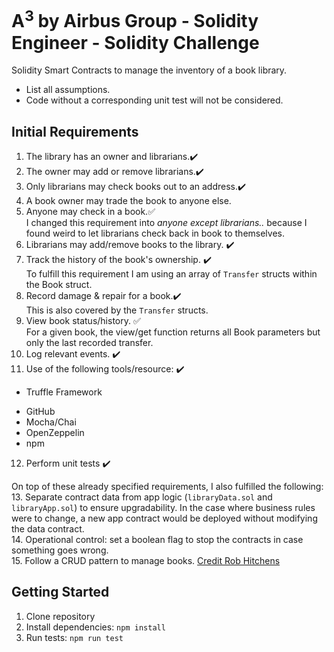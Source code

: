 # A<sup>3</sup> by Airbus Group - Solidity Engineer - Solidity Challenge

Solidity Smart Contracts to manage the inventory of a book library.
* List all assumptions.
* Code without a corresponding unit test will not be considered.

## Initial Requirements
1. The library has an owner and librarians.:heavy_check_mark:  
2. The owner may add or remove librarians.:heavy_check_mark:
3. Only librarians may check books out to an address.:heavy_check_mark:
4. A book owner may trade the book to anyone else.
5. Anyone may check in a book.:white_check_mark:  
I changed this requirement into *anyone except librarians..* because I found
weird to let librarians check back in book to themselves.
6. Librarians may add/remove books to the library. :heavy_check_mark:
7. Track the history of the book's ownership. :heavy_check_mark:  
To fulfill this requirement I am using an array of `Transfer` structs within the Book struct.
8. Record damage & repair for a book.:heavy_check_mark:  
This is also covered by the `Transfer` structs.
9. View book status/history. :white_check_mark:  
For a given book, the view/get function returns all Book parameters but only the last recorded transfer.
10. Log relevant events. :heavy_check_mark:
11. Use of the following tools/resource: :heavy_check_mark:
  - Truffle Framework
  * GitHub
  * Mocha/Chai
  * OpenZeppelin
  * npm
12. Perform unit tests :heavy_check_mark:

On top of these already specified requirements, I also fulfilled the following:  
13. Separate contract data from app logic (`libraryData.sol` and `libraryApp.sol`) to ensure upgradability. In the case where business rules were to change, a new app contract would be deployed without modifying the data contract.  
14. Operational control: set a boolean flag to stop the contracts in case something goes wrong.  
15. Follow a CRUD pattern to manage books. [Credit Rob Hitchens](https://medium.com/@robhitchens/solidity-crud-part-2-ed8d8b4f74ec)

## Getting Started
1. Clone repository
2. Install dependencies: `npm install`
3. Run tests: `npm run test`
